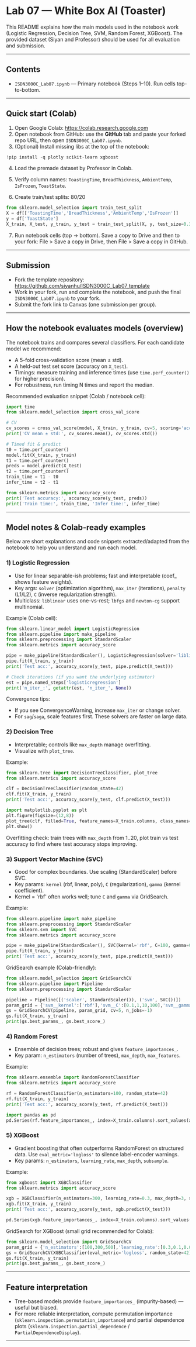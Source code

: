 # Lab 07 — White Box AI (Toaster)

This README explains how the main models used in the notebook work (Logistic Regression, Decision Tree, SVM, Random Forest, XGBoost). The provided dataset (Siyan and Professor) should be used for all evaluation and submission.

---

## Contents
- `ISDN3000C_Lab07.ipynb` — Primary notebook (Steps 1–10). Run cells top-to-bottom.

---

## Quick start (Colab)
1. Open Google Colab: https://colab.research.google.com
2. Open notebook from GitHub: use the **GitHub** tab and paste your forked repo URL, then open `ISDN3000C_Lab07.ipynb`.
3. (Optional) Install missing libs at the top of the notebook:
```python
!pip install -q plotly scikit-learn xgboost
```
4. Load the premade dataset by  Professor in Colab. 

5. Verify column names: `ToastingTime`, `BreadThickness`, `AmbientTemp`, `IsFrozen`, `ToastState`.
6. Create train/test splits: 80/20
```python
from sklearn.model_selection import train_test_split
X = df[['ToastingTime','BreadThickness','AmbientTemp','IsFrozen']]
y = df['ToastState']
X_train, X_test, y_train, y_test = train_test_split(X, y, test_size=0.3, random_state=42)
```
7. Run notebook cells (top → bottom). Save a copy to Drive and then to your fork: File > Save a copy in Drive, then File > Save a copy in GitHub.

---

## Submission
- Fork the template repository: https://github.com/siyanhu/ISDN3000C_Lab07_template
- Work in your fork, run and complete the notebook, and push the final `ISDN3000C_Lab07.ipynb` to your fork.
- Submit the fork link to Canvas (one submission per group).

---

## How the notebook evaluates models (overview)
The notebook trains and compares several classifiers. For each candidate model we recommend:
- A 5-fold cross-validation score (mean ± std).
- A held-out test set score (accuracy on `X_test`).
- Timings: measure training and inference times (use `time.perf_counter()` for higher precision).
- For robustness, run timing N times and report the median.

Recommended evaluation snippet (Colab / notebook cell):
```python
import time
from sklearn.model_selection import cross_val_score

# CV
cv_scores = cross_val_score(model, X_train, y_train, cv=5, scoring='accuracy', n_jobs=-1)
print('CV mean ± std:', cv_scores.mean(), cv_scores.std())

# Timed fit & predict
t0 = time.perf_counter()
model.fit(X_train, y_train)
t1 = time.perf_counter()
preds = model.predict(X_test)
t2 = time.perf_counter()
train_time = t1 - t0
infer_time = t2 - t1

from sklearn.metrics import accuracy_score
print('Test accuracy:', accuracy_score(y_test, preds))
print('Train time:', train_time, 'Infer time:', infer_time)
```

---

## Model notes & Colab-ready examples
Below are short explanations and code snippets extracted/adapted from the notebook to help you understand and run each model.

### 1) Logistic Regression
- Use for linear separable-ish problems; fast and interpretable (coef_ shows feature weights).
- Key args: `solver` (optimization algorithm), `max_iter` (iterations), `penalty` (L1/L2), `C` (inverse regularization strength).
- Multiclass: `liblinear` uses one-vs-rest; `lbfgs` and `newton-cg` support multinomial.

Example (Colab cell):
```python
from sklearn.linear_model import LogisticRegression
from sklearn.pipeline import make_pipeline
from sklearn.preprocessing import StandardScaler
from sklearn.metrics import accuracy_score

pipe = make_pipeline(StandardScaler(), LogisticRegression(solver='liblinear', max_iter=500))
pipe.fit(X_train, y_train)
print('Test acc:', accuracy_score(y_test, pipe.predict(X_test)))

# Check iterations (if you want the underlying estimator)
est = pipe.named_steps['logisticregression']
print('n_iter_:', getattr(est, 'n_iter_', None))
```

Convergence tips:
- If you see ConvergenceWarning, increase `max_iter` or change solver.
- For `sag`/`saga`, scale features first. These solvers are faster on large data.

### 2) Decision Tree
- Interpretable; controls like `max_depth` manage overfitting.
- Visualize with `plot_tree`.

Example:
```python
from sklearn.tree import DecisionTreeClassifier, plot_tree
from sklearn.metrics import accuracy_score

clf = DecisionTreeClassifier(random_state=42)
clf.fit(X_train, y_train)
print('Test acc:', accuracy_score(y_test, clf.predict(X_test)))

import matplotlib.pyplot as plt
plt.figure(figsize=(12,8))
plot_tree(clf, filled=True, feature_names=X_train.columns, class_names=['Under','Perfect','Burnt'], max_depth=3)
plt.show()
```

Overfitting check: train trees with `max_depth` from 1..20, plot train vs test accuracy to find where test accuracy stops improving.

### 3) Support Vector Machine (SVC)
- Good for complex boundaries. Use scaling (StandardScaler) before SVC.
- Key params: `kernel` (rbf, linear, poly), `C` (regularization), `gamma` (kernel coefficient).
- Kernel = 'rbf' often works well; tune `C` and `gamma` via GridSearch.

Example:
```python
from sklearn.pipeline import make_pipeline
from sklearn.preprocessing import StandardScaler
from sklearn.svm import SVC
from sklearn.metrics import accuracy_score

pipe = make_pipeline(StandardScaler(), SVC(kernel='rbf', C=100, gamma=0.1))
pipe.fit(X_train, y_train)
print('Test acc:', accuracy_score(y_test, pipe.predict(X_test)))
```

GridSearch example (Colab-friendly):
```python
from sklearn.model_selection import GridSearchCV
from sklearn.pipeline import Pipeline
from sklearn.preprocessing import StandardScaler

pipeline = Pipeline([('scaler', StandardScaler()), ('svm', SVC())])
param_grid = {'svm__kernel':['rbf'],'svm__C':[0.1,1,10,100],'svm__gamma':[0.001,0.01,0.1,'scale']}
gs = GridSearchCV(pipeline, param_grid, cv=5, n_jobs=-1)
gs.fit(X_train, y_train)
print(gs.best_params_, gs.best_score_)
```

### 4) Random Forest
- Ensemble of decision trees; robust and gives `feature_importances_`.
- Key param: `n_estimators` (number of trees), `max_depth`, `max_features`.

Example:
```python
from sklearn.ensemble import RandomForestClassifier
from sklearn.metrics import accuracy_score

rf = RandomForestClassifier(n_estimators=100, random_state=42)
rf.fit(X_train, y_train)
print('Test acc:', accuracy_score(y_test, rf.predict(X_test)))

import pandas as pd
pd.Series(rf.feature_importances_, index=X_train.columns).sort_values(ascending=False)
```

### 5) XGBoost
- Gradient boosting that often outperforms RandomForest on structured data. Use `eval_metric='logloss'` to silence label-encoder warnings.
- Key params: `n_estimators`, `learning_rate`, `max_depth`, `subsample`.

Example:
```python
from xgboost import XGBClassifier
from sklearn.metrics import accuracy_score

xgb = XGBClassifier(n_estimators=300, learning_rate=0.3, max_depth=3, subsample=0.8, eval_metric='logloss', random_state=42)
xgb.fit(X_train, y_train)
print('Test acc:', accuracy_score(y_test, xgb.predict(X_test)))

pd.Series(xgb.feature_importances_, index=X_train.columns).sort_values(ascending=False)
```

GridSearch for XGBoost (small grid recommended for Colab):
```python
from sklearn.model_selection import GridSearchCV
param_grid = {'n_estimators':[100,300,500],'learning_rate':[0.3,0.1,0.05],'max_depth':[3,5],'subsample':[0.8,1.0]}
gs = GridSearchCV(XGBClassifier(eval_metric='logloss', random_state=42), param_grid, cv=3, n_jobs=-1)
gs.fit(X_train, y_train)
print(gs.best_params_, gs.best_score_)
```

---

## Feature interpretation
- Tree-based models provide `feature_importances_` (impurity-based) — useful but biased.
- For more reliable interpretation, compute permutation importance (`sklearn.inspection.permutation_importance`) and partial dependence plots (`sklearn.inspection.partial_dependence` / `PartialDependenceDisplay`).

---



